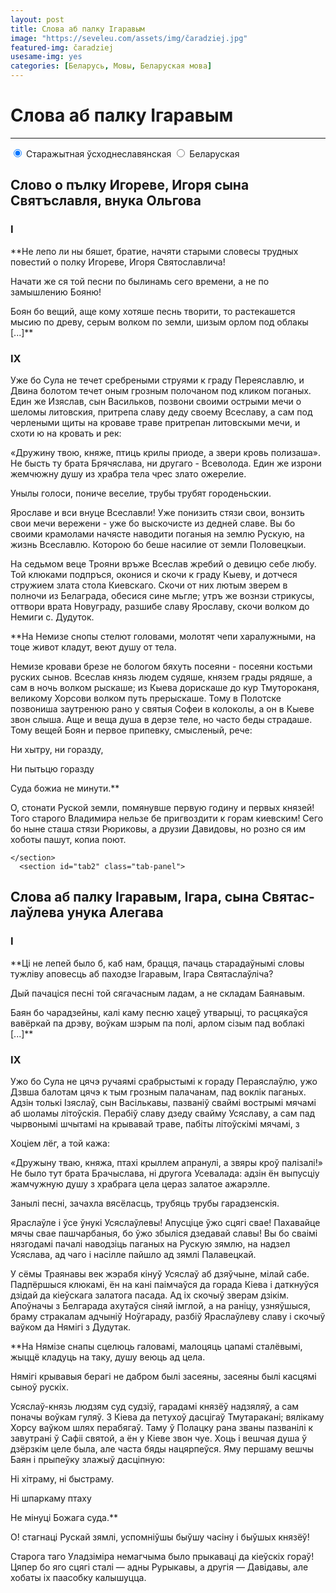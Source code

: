 ```yaml
---
layout: post
title: Слова аб палку Ігаравым
image: "https://seveleu.com/assets/img/čaradziej.jpg"
featured-img: čaradziej
usesame-img: yes
categories: [Беларусь, Мовы, Беларуская мова]
---
```


# Слова аб палку Ігаравым


<hr>


<div class="tabset">
  <!-- Tab 1 -->
  <input type="radio" name="tabset" id="tab1" aria-controls="oes" checked>
  <label for="tab1">Старажытная ўсходнеславянская</label>
  <input type="radio" name="tabset" id="tab2" aria-controls="bel">
  <label for="tab2">Беларуская</label>

  

  <div class="tab-panels">
    <section id="tab1" class="tab-panel">


## Слово о пълку Игореве, Игоря сына Святъслав­ля, внука Ольгова

### I

**Не лепо ли ны бяшет, братие, начяти старыми словесы трудных повестий о полку Игореве, Игоря Святославлича!

Начати же ся той песни по былинамь сего времени, а не по замышлению Боя­ню!

Боян бо вещий, аще кому хотяше песнь творити, то растекашется мысию по древу, се­рым волком по земли, шизым орлом под облакы [...]**

### IX

Уже бо Сула не течет сребреными струями к граду Переяславлю, и Двина болотом течет оным грозным полочаном под кликом поганых. Един же Изяслав, сын Васильков, по­звони своими острыми мечи о шеломы литовския, притрепа славу деду своему Всеславу, а сам под черлеными щиты на кроваве траве притрепан литовскыми мечи, и схоти ю на кро­вать и рек:

«Дружину твою, княже, птиць крилы приоде, а звери кровь полизаша». Не бысть ту брата Брячяслава, ни другаго - Всеволода. Един же изрони жемчюжну душу из храбра тела чрес злато ожерелие.

Унылы голоси, пониче веселие, трубы трубят городеньскии. 

Ярославе и вси внуце Всеславли! Уже понизить стязи свои, вонзить свои мечи вере­жени - уже бо выскочисте из дедней славе. Вы бо своими крамолами начясте наводити по­ганыя на землю Рускую, на жизнь Всеславлю. Которою бо беше насилие от земли Поло­вецкыи. 

На седьмом веце Трояни връже Всеслав жребий о девицю себе любу. Той клюками подпръ­ся, оконися и скочи к граду Кыеву, и дотчеся стружием злата стола Киевскаго. Ско­чи от них лютым зверем в полночи из Белаграда, обесися сине мьгле; утръ же вознзи стри­кусы, оттвори врата Новуграду, разшибе славу Ярославу, скочи волком до Немиги с. Дуду­ток.

**На Немизе снопы стелют головами, молотят чепи харалужными, на тоце живот кла­дут, веют душу от тела.

Немизе кровави брезе не бологом бяхуть посеяни - посеяни костьми руских сы­нов. Всеслав князь людем судяше, князем грады рядяше, а сам в ночь волком рыска­ше; из Кыева дорискаше до кур Тмутороканя, великому Хорсови волком путь пре­рыскаше. Тому в Полотске позвониша заутренюю рано у святыя Софеи в колоколы, а он в Кы­еве звон слыша. Аще и веща душа в дерзе теле, но часто беды страдаше. Тому вещей Боян и первое припевку, смысленый, рече:

Ни хытру, ни горазду,

Ни пытьцю горазду

Суда божиа не минути.**


О, стонати Руской земли, помянувше первую годину и первых князей! Того старого Влади­мира нельзе бе пригвоздити к горам киевским! Сего бо ныне сташа стязи Рюриковы, а дру­зии Давидовы, но розно ся им хоботы пашут, копиа поют. 



    </section>
      <section id="tab2" class="tab-panel">

## Слова аб палку Ігаравым, Ігара, сына Святас­лаўлева унука Алегава

### I

**Ці не лепей было б, каб нам, брацця, пачаць старадаўнымі словы тужліву апо­весць аб пахо­дзе Ігаравым, Ігара Святаслаўліча?

Дый пачаціся песні той сягачасным ладам, а не складам Баянавым.

Баян бо чарадзейны, калі каму песню хацеў утварыці, то расцякаўся вавёркай па дрэву, воў­кам шэрым па полі, арлом сізым пад воблакі [...]**

### IX

Ужо бо Сула не цячэ ручаямі срабрыстымі к гораду Пераяслаўлю, ужо Дзвша бало­там цячэ к тым грозным палачанам, пад воклік паганых. Адзін толькі Ізяслаў, сын Васіль­кавы, паз­ваніў сваймі вострымі мячамі аб шоламы літоўскія. Перабіў славу дзеду свайму Усяславу, а сам пад чырвонымі шчытамі на крывавай траве, пабіты літоўскімі мячамі, з

Хоціем лёг, а той кажа:

«Дружыну тваю, княжа, птахі крыллем апранулі, а звяры кроў палізалі!» Не было тут брата Брачыслава, ні другога Усевалада: адзін ён выпусціу жамчужную душу з храбра­га цела це­раз залатое ажарэлле.

Занылі песні, зачахла вясёласць, трубяць трубы гарадзенскія.

Яраслаўле і ўсе ўнукі Усяслаўлевы! Апусціце ўжо сцягі свае! Пахавайце мячы свае пашчар­баныя, бо ўжо збыліся дзедавай славы! Вы бо сваімі нязгодамі пачалі наводзіць па­ганых на Рускую зямлю, на надзел Усяслава, ад чаго і насілле пайшло ад зямлі Палавец­кай.

У сёмы Траянавы век жэрабя кінуў Усяслаў аб дзяўчыне, мілай сабе. Падпёршыся клюкамі, ён на кані паімчаўся да горада Кіева і даткнуўся дзідай да кіеўскага залатога па­сада. Ад іх скочыў зверам дзікім. Апоўначы з Белгарада ахутаўся сіняй імглой, а на раніцу, узняўшы­ся, браму стракалам адчыніў Ноўгараду, разбіў Яраслаўлеву славу і скочыў ваўком да Ня­мігі з Дудутак.

**На Нямізе снапы сцелюць галовамі, малоцяць цапамі сталёвымі, жыццё кла­дуць на таку, душу веюць ад цела.

Нямігі крывавыя берагі не дабром былі засеяны, засеяны былі касцямі сыноў рускіх.

Усяслаў-князь людзям суд судзіў, гарадамі князёў надзяляў, а сам поначы воў­кам гу­ляў. 3 Кіева да петухоў дасцігаў Тмутаракані; вялікаму Хорсу ваўком шлях пе­рабягаў. Таму ў Полацку рана званы пазванілі к завутрані ў Сафіі святой, а ён у Кіеве звон чуе. Хоць і вешчая душа ў дзёрзкім целе была, але часта бяды нацярпеўся. Яму пер­шаму вешчы Баян і прыпеўку злажыў дасціпную:

 

Ні хітраму, ні быстраму.

Ні шпаркаму птаху

Не мінуці Божага суда.**

 
О! стагнаці Рускай зямлі, успомніўшы быўшу часіну і быўшых князёў!

Старога таго Уладзіміра немагчыма было прыкаваці да кіеўскіх гораў! Цяпер бо яго сцягі ста­лі — адны Рурыкавы, а другія — Давідавы, але хобаты іх паасобку калышуцца.



</section>


  </div>
  
</div>
